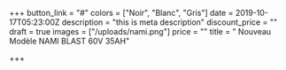 +++
button_link = "#"
colors = ["Noir", "Blanc", "Gris"]
date = 2019-10-17T05:23:00Z
description = "this is meta description"
discount_price = ""
draft = true
images = ["/uploads/nami.png"]
price = ""
title = " Nouveau Modèle NAMI BLAST 60V 35AH"

+++
